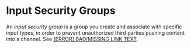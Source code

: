# Input Security Groups<a name="inputsecuritygroups"></a>

An *input security group* is a group you create and associate with specific input types, in order to prevent unauthorized third parties pushing content into a channel\. See [[ERROR] BAD/MISSING LINK TEXT](working-with-input-security-groups.md)\.